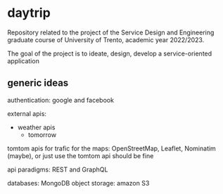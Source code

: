 # daytrip
Repository related to the project of the Service Design and Engineering graduate course of University of Trento, academic year 2022/2023.

The goal of the project is to ideate, design, develop a service-oriented application


## generic ideas
authentication: google and facebook

external apis: 
+ weather apis
  - tomorrow
  

tomtom apis for trafic
for the maps: OpenStreetMap, Leaflet, Nominatim (maybe), or just use the tomtom api should be fine


api paradigms: REST and GraphQL

databases: MongoDB
object storage: amazon S3




